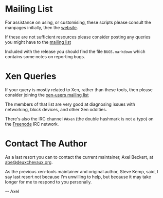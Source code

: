 Mailing List
============

For assistance on using, or customising, these scripts please consult
the manpages initially, then the
[website](http://xen-tools.org/software/xen-tools/).

If these are not sufficient resources please consider posting any
queries you might have to the [mailing
list](http://xen-tools.org/software/xen-tools/lists.html)

Included with the release you should find the file `BUGS.markdown`
which contains some notes on reporting bugs.


Xen Queries
===========

If your query is mostly related to Xen, rather than these tools, then
please consider joining the [xen-users mailing
list](http://lists.xensource.com/cgi-bin/mailman/listinfo/xen-users)

The members of that list are very good at diagnosing issues with
networking, block devices, and other Xen oddities.

There's also the IRC channel `##xen` (the double hashmark is not a
 typo) on the [Freenode](http://freenode.net/) IRC network.


Contact The Author
==================

As a last resort you can to contact the current maintainer, Axel
Beckert, at <abe@deuxchevaux.org>.

As the previous xen-tools maintainer and original author, Steve
Kemp, said, I say last resort not because I'm unwilling to help, but
because it may take longer for me to respond to you personally.

-- 
Axel
